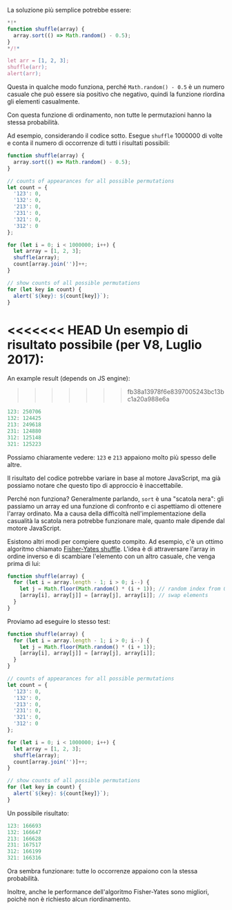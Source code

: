 La soluzione più semplice potrebbe essere:

```js run
*!*
function shuffle(array) {
  array.sort(() => Math.random() - 0.5);
}
*/!*

let arr = [1, 2, 3];
shuffle(arr);
alert(arr);
```

Questa in qualche modo funziona, perché `Math.random() - 0.5` è un numero casuale che può essere sia positivo che negativo, quindi la funzione riordina gli elementi casualmente.

Con questa funzione di ordinamento, non tutte le permutazioni hanno la stessa probabilità.

Ad esempio, considerando il codice sotto. Esegue `shuffle` 1000000 di volte e conta il numero di occorrenze di tutti i risultati possibili:

```js run
function shuffle(array) {
  array.sort(() => Math.random() - 0.5);
}

// counts of appearances for all possible permutations
let count = {
  '123': 0,
  '132': 0,
  '213': 0,
  '231': 0,
  '321': 0,
  '312': 0
};

for (let i = 0; i < 1000000; i++) {
  let array = [1, 2, 3];
  shuffle(array);
  count[array.join('')]++;
}

// show counts of all possible permutations
for (let key in count) {
  alert(`${key}: ${count[key]}`);
}
```

<<<<<<< HEAD
Un esempio di risultato possibile (per V8, Luglio 2017):
=======
An example result (depends on JS engine):
>>>>>>> fb38a13978f6e8397005243bc13bc1a20a988e6a

```js
123: 250706
132: 124425
213: 249618
231: 124880
312: 125148
321: 125223
```
Possiamo chiaramente vedere: `123` e `213` appaiono molto più spesso delle altre.

Il risultato del codice potrebbe variare in base al motore JavaScript, ma già possiamo notare che questo tipo di approccio è inaccettabile.

Perché non funziona? Generalmente parlando, `sort` è una "scatola nera": gli passiamo un array ed una funzione di confronto e ci aspettiamo di ottenere l'array ordinato. Ma a causa della difficoltà nell'implementazione della casualità la scatola nera potrebbe funzionare male, quanto male dipende dal motore JavaScript.

Esistono altri modi per compiere questo compito. Ad esempio, c'è un ottimo algoritmo chiamato [Fisher-Yates shuffle](https://en.wikipedia.org/wiki/Fisher%E2%80%93Yates_shuffle). L'idea è di attraversare l'array in ordine inverso e di scambiare l'elemento con un altro casuale, che venga prima di lui:

```js
function shuffle(array) {
  for (let i = array.length - 1; i > 0; i--) {
    let j = Math.floor(Math.random() * (i + 1)); // random index from 0 to i
    [array[i], array[j]] = [array[j], array[i]]; // swap elements
  }
}
```

Proviamo ad eseguire lo stesso test:

```js run
function shuffle(array) {
  for (let i = array.length - 1; i > 0; i--) {
    let j = Math.floor(Math.random() * (i + 1));
    [array[i], array[j]] = [array[j], array[i]];
  }
}

// counts of appearances for all possible permutations
let count = {
  '123': 0,
  '132': 0,
  '213': 0,
  '231': 0,
  '321': 0,
  '312': 0
};

for (let i = 0; i < 1000000; i++) {
  let array = [1, 2, 3];
  shuffle(array);
  count[array.join('')]++;
}

// show counts of all possible permutations
for (let key in count) {
  alert(`${key}: ${count[key]}`);
}
```

Un possibile risultato:

```js
123: 166693
132: 166647
213: 166628
231: 167517
312: 166199
321: 166316
```

Ora sembra funzionare: tutte lo occorrenze appaiono con la stessa probabilità.

Inoltre, anche le performance dell'algoritmo Fisher-Yates sono migliori, poichè non è richiesto alcun riordinamento.
